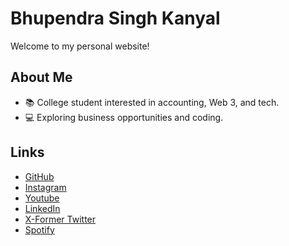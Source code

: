 # Bhupendra Singh Kanyal

Welcome to my personal website!

## About Me
- 📚 College student interested in accounting, Web 3, and tech.
- 💻 Exploring business opportunities and coding.


## Links
- [GitHub](https://github.com/BeBhupendra)
- [Instagram]([instagram.com/bebhupendra](https://www.instagram.com/bebhupendra/))
- [Youtube]([yputube.com/bebhupendra](https://www.youtube.com/channel/UCVXbBv1NRPFtPrGkVzjA00g))
- [LinkedIn](https://www.linkedin.com/in/bebhupendra/)
- [X-Former Twitter](https://x.com/be_bhupendra)
- [Spotify](https://open.spotify.com/artist/1DMvy98N4qBEdgdpTAVhhK)
